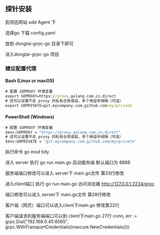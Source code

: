 
## 探针安装

到洞态网站 add Agent 下 

选择go 下载 config.yaml 

放到 dongtai-grpc-go 目录下即可

进入dongtai-grpc-go 项目

### 建议配置代理

#### Bash (Linux or macOS)
```cmd
# 配置 GOPROXY 环境变量
export GOPROXY=https://proxy.golang.com.cn,direct
# 还可以设置不走 proxy 的私有仓库或组，多个用逗号相隔（可选）
export GOPRIVATE=git.mycompany.com,github.com/my/private
```
#### PowerShell (Windows)
```cmd
# 配置 GOPROXY 环境变量
$env:GOPROXY = "https://proxy.golang.com.cn,direct"
# 还可以设置不走 proxy 的私有仓库或组，多个用逗号相隔（可选）
$env:GOPRIVATE = "git.mycompany.com,github.com/my/private"
```
执行命令 go mod tidy

进入 server 执行 go run main.go 启动服务端 默认端口为 8888

服务端端口修改可以进入 server下 main.go文件 第33行修改

进入client端口 执行 go run main.go  访问浏览器 http://127.0.0.1:2234/grpc

端口修改可以进入 server下 main.go文件 第28行修改

客户端（网页）端口可以进入client下main.go 修改第22行

客户端请求的服务端端口可以到 client下main.go
27行  conn, err := grpc.Dial("192.168.0.45:6565", grpc.WithTransportCredentials(insecure.NewCredentials()))